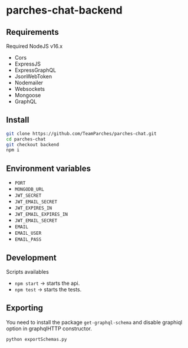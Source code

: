 # parches-chat-backend

## Requirements

Required NodeJS v16.x

- Cors
- ExpressJS
- ExpressGraphQL
- JsonWebToken
- Nodemailer
- Websockets
- Mongoose
- GraphQL

## Install

```bash
git clone https://github.com/TeamParches/parches-chat.git
cd parches-chat
git checkout backend
npm i
```

## Environment variables

- `PORT`
- `MONGODB_URL`
- `JWT_SECRET`
- `JWT_EMAIL_SECRET`
- `JWT_EXPIRES_IN`
- `JWT_EMAIL_EXPIRES_IN`
- `JWT_EMAIL_SECRET`
- `EMAIL`
- `EMAIL_USER`
- `EMAIL_PASS`

## Development

Scripts availables

- `npm start` -> starts the api.
- `npm test` -> starts the tests.

## Exporting

You need to install the package `get-graphql-schema` and disable graphiql option in graphqlHTTP constructor.

```bash
python exportSchemas.py
```
